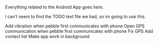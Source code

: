 Everything related to the Android App goes here.


I can't seem to find the TODO text file we had, so im going to use this.

Add vibration when pebble first communicates with phone
Open GPS communication when pebble first communicates with phone
  Fix GPS
Add contact list
Make app work in background
